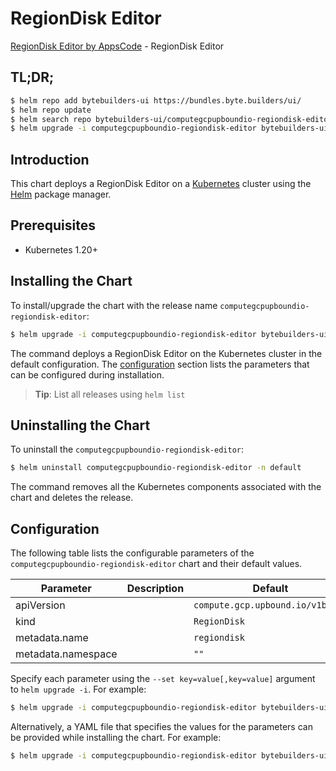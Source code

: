 # RegionDisk Editor

[RegionDisk Editor by AppsCode](https://byte.builders) - RegionDisk Editor

## TL;DR;

```bash
$ helm repo add bytebuilders-ui https://bundles.byte.builders/ui/
$ helm repo update
$ helm search repo bytebuilders-ui/computegcpupboundio-regiondisk-editor --version=v0.4.18
$ helm upgrade -i computegcpupboundio-regiondisk-editor bytebuilders-ui/computegcpupboundio-regiondisk-editor -n default --create-namespace --version=v0.4.18
```

## Introduction

This chart deploys a RegionDisk Editor on a [Kubernetes](http://kubernetes.io) cluster using the [Helm](https://helm.sh) package manager.

## Prerequisites

- Kubernetes 1.20+

## Installing the Chart

To install/upgrade the chart with the release name `computegcpupboundio-regiondisk-editor`:

```bash
$ helm upgrade -i computegcpupboundio-regiondisk-editor bytebuilders-ui/computegcpupboundio-regiondisk-editor -n default --create-namespace --version=v0.4.18
```

The command deploys a RegionDisk Editor on the Kubernetes cluster in the default configuration. The [configuration](#configuration) section lists the parameters that can be configured during installation.

> **Tip**: List all releases using `helm list`

## Uninstalling the Chart

To uninstall the `computegcpupboundio-regiondisk-editor`:

```bash
$ helm uninstall computegcpupboundio-regiondisk-editor -n default
```

The command removes all the Kubernetes components associated with the chart and deletes the release.

## Configuration

The following table lists the configurable parameters of the `computegcpupboundio-regiondisk-editor` chart and their default values.

|     Parameter      | Description |                   Default                   |
|--------------------|-------------|---------------------------------------------|
| apiVersion         |             | <code>compute.gcp.upbound.io/v1beta1</code> |
| kind               |             | <code>RegionDisk</code>                     |
| metadata.name      |             | <code>regiondisk</code>                     |
| metadata.namespace |             | <code>""</code>                             |


Specify each parameter using the `--set key=value[,key=value]` argument to `helm upgrade -i`. For example:

```bash
$ helm upgrade -i computegcpupboundio-regiondisk-editor bytebuilders-ui/computegcpupboundio-regiondisk-editor -n default --create-namespace --version=v0.4.18 --set apiVersion=compute.gcp.upbound.io/v1beta1
```

Alternatively, a YAML file that specifies the values for the parameters can be provided while
installing the chart. For example:

```bash
$ helm upgrade -i computegcpupboundio-regiondisk-editor bytebuilders-ui/computegcpupboundio-regiondisk-editor -n default --create-namespace --version=v0.4.18 --values values.yaml
```

